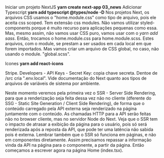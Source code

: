 Iniciar um projeto NextJS
**yarn create next-app 03_news**
Adicionar Typescript
**yarn add typescript @types/node -D**
Nos projetos Next, os arquivos CSS usamos o "home.module.css" como tipo de arquivo, pois ele aceita css scoped. Tem extensão css modules. Não vamos utilizar styled-components porque é muito recurso para aplicações pequenas como essa.
Mas, mesmo assim, não vamos usar CSS puro, vamos usar com o *yarn add sass*.
Então, trocamos o home.module.css para home.module.scss. Estes arquivos, com o module, se prestam a ser usados em cada local em que forem importados.
Mas vamos criar um arquivo de CSS global, no caso, não usando o module. "global.scss".

Icones
**yarn add react-icons**

Stripe.
Developers - API Keys - Secret Key: copia chave secreta. Dentoe de /src cria ".env.local". Vide documentação do Next quanto aos tipos de arquivos de variáveis de sistema por ambiente.

Neste momento veremos pela primeira vez o SSR - Server Side Rendering, para que a renderização seja feita dessa vez não no cliente (dferente do SSG - Static Site Generation / Client Side Rendering), de forma que o conteúdo carregado pela API externa seja renderizado na página juntamente com o conteúdo. As chamadas HTTP para a API serão feitas não no browser cliente, mas no servidor Node do Next.
Veja que o SSR tem o impacto de atrasar a exibição da página para o usuário, pois só será renderizada após a reposta da API, que pode ter uma latência não sabida pois é externa.
Lembrar também que o SSR só funciona em páginas, e não em componentes diretamente. Assim precisamos repassar a informação vinda da API na página para o componente, a partir da página.
Então começamos a escrever agora na página Home (index.tsx).










